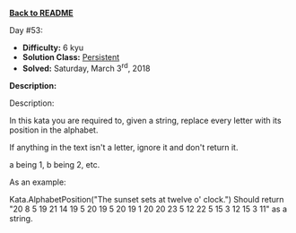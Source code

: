 ﻿<a href=https://github.com/hlais/Kata---a---Day><b>Back to README</b><a>

Day #53: 

* <b>Difficulty:</b> 6 kyu
* <b>Solution Class:</b> [Persistent](Persistent%20Bugger.cs)
* <b>Solved:</b>  Saturday, March 3<sup>rd</sup>, 2018

<b>Description:</b>

Description:

In this kata you are required to, given a string, replace every letter with its position in the alphabet.

If anything in the text isn't a letter, ignore it and don't return it.

a being 1, b being 2, etc.

As an example:

Kata.AlphabetPosition("The sunset sets at twelve o' clock.")
Should return "20 8 5 19 21 14 19 5 20 19 5 20 19 1 20 20 23 5 12 22 5 15 3 12 15 3 11" as a string.
